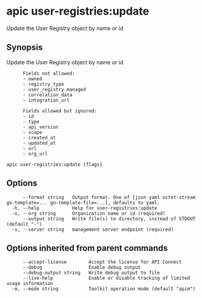 # apic user-registries:update

Update the User Registry object by name or id

## Synopsis

Update the User Registry object by name or id
          
          Fields not allowed:
          - owned
          - registry_type
          - user_registry_managed
          - correlation_data
          - integration_url
          
          Fields allowed but ignored:
          - id
          - type
          - api_version
          - scope
          - created_at
          - updated_at
          - url
          - org_url

```
apic user-registries:update [flags]
```

## Options

```
      --format string   Output format. One of [json yaml octet-stream go-template=... go-template-file=...], defaults to yaml.
  -h, --help            Help for user-registries:update
  -o, --org string      Organization name or id (required)
      --output string   Write file(s) to directory, instead of STDOUT (default "-")
  -s, --server string   management server endpoint (required)
```

## Options inherited from parent commands

```
      --accept-license        Accept the license for API Connect
      --debug                 Enable debug output
      --debug-output string   Write debug output to file
      --live-help             Enable or disable tracking of limited usage information
  -m, --mode string           Toolkit operation mode (default "apim")
```
